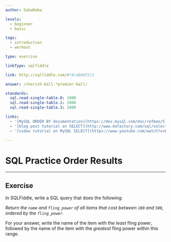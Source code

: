 ```yaml
---
author: SebaRaba

levels:
  - beginner
  - basic

tags:
  - introduction
  - workout

type: exercise

linkType: sqlfiddle

link: http://sqlfiddle.com/#!9/a60d72/1

answer: /cherish-ball.*premier-ball/

standards:
  sql.read-single-table.0: 1000
  sql.read-single-table.1: 1000
  sql.read-single-table.3: 1000

links:
  - '[MySQL ORDER BY documentation](https://dev.mysql.com/doc/refman/5.7/en/order-by-optimization.html){documentation}'
  - '[blog post tutorial on SELECT](http://www.dofactory.com/sql/select){website}'
  - '[video tutorial on MySQL SELECT](https://www.youtube.com/watch?v=BgK88mlgA6I){video}'

---
```


# SQL Practice Order Results

---        
## Exercise

In SQLFiddle, write a SQL query that does the following:

*Return the `name` and `fling_power` of all items that cost between `100` and `500`, ordered by the `fling_power`.*

For your answer, write the name of the item with the *least* fling power, followed by the name of the item with the *greatest* fling power within this range.
